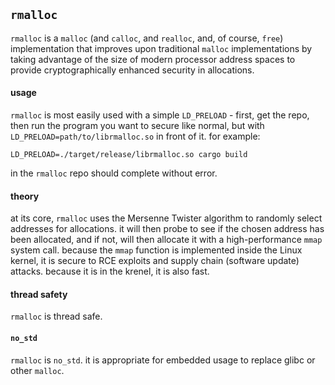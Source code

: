 ## `rmalloc`

`rmalloc` is a `malloc` (and `calloc`, and `realloc`, and, of course, `free`)
implementation that improves upon traditional `malloc` implementations by
taking advantage of the size of modern processor address spaces to provide
cryptographically enhanced security in allocations.

#### usage

`rmalloc` is most easily used with a simple `LD_PRELOAD` - first, get the repo,
then run the program you want to secure like normal, but with
`LD_PRELOAD=path/to/librmalloc.so` in front of it. for example:
```
LD_PRELOAD=./target/release/librmalloc.so cargo build
```
in the `rmalloc` repo should complete without error.

#### theory

at its core, `rmalloc` uses the Mersenne Twister algorithm to randomly select
addresses for allocations. it will then probe to see if the chosen address has
been allocated, and if not, will then allocate it with a high-performance
`mmap` system call. because the `mmap` function is implemented inside the Linux
kernel, it is secure to RCE exploits and supply chain (software update)
attacks. because it is in the krenel, it is also fast.

#### thread safety

`rmalloc` is thread safe.

#### `no_std`

`rmalloc` is `no_std`. it is appropriate for embedded usage to replace glibc or other `malloc`.
